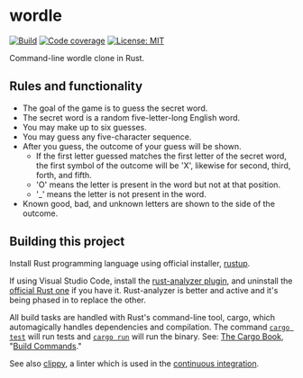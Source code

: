 # wordle

[![Build](https://github.com/jackwillis/wordle/actions/workflows/build.yml/badge.svg)](https://github.com/jackwillis/wordle/actions/workflows/build.yml)
[![Code coverage](https://codecov.io/gh/jackwillis/wordle/branch/main/graph/badge.svg?token=2Y9FF6ZM9Y)](https://codecov.io/gh/jackwillis/wordle)
[![License: MIT](https://img.shields.io/badge/License-MIT-yellow.svg)](https://opensource.org/licenses/MIT)

Command-line wordle clone in Rust.

## Rules and functionality

* The goal of the game is to guess the secret word.
* The secret word is a random five-letter-long English word.
* You may make up to six guesses.
* You may guess any five-character sequence.
* After you guess, the outcome of your guess will be shown.  
    * If the first letter guessed matches the first letter of the secret word, the first symbol of the outcome will be 'X', likewise for second, third, forth, and fifth.
    * 'O' means the letter is present in the word but not at that position.
    * '_' means the letter is not present in the word.
* Known good, bad, and unknown letters are shown to the side of the outcome.

## Building this project

Install Rust programming language using official installer, [rustup](https://rustup.rs/).

If using Visual Studio Code, install the
[rust-analyzer plugin](https://marketplace.visualstudio.com/items?itemName=matklad.rust-analyzer),
and uninstall the [official Rust one](https://marketplace.visualstudio.com/items?itemName=rust-lang.rust) if you have it.
Rust-analyzer is better and active and it's being phased in to replace the other.

All build tasks are handled with Rust's command-line tool, cargo,
which automagically handles dependencies and compilation.
The command [`cargo test`](https://doc.rust-lang.org/cargo/commands/cargo-test.html) will run tests
and [`cargo run`](https://doc.rust-lang.org/cargo/commands/cargo-run.html) will run the binary.
See: [The Cargo Book](https://doc.rust-lang.org/cargo/index.html),
"[Build Commands](https://doc.rust-lang.org/cargo/commands/build-commands.html)." 

See also [clippy](https://github.com/rust-lang/rust-clippy),
a linter which is used in the
[continuous integration](https://github.com/jackwillis/wordle/actions/workflows/rust.yml).
